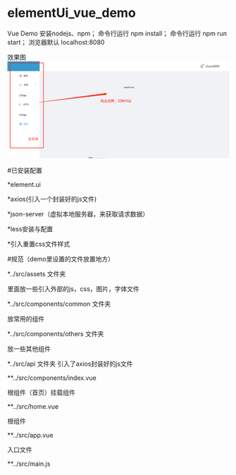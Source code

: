 # elementUi_vue_demo
Vue Demo
安装nodejs、npm；
命令行运行 npm install；
命令行运行 npm run start；
浏览器默认 localhost:8080

效果图
![demo](https://github.com/lilyping/elementUi_vue_demo/blob/master/eui_vue27.png)

#已安装配置

*element.ui

*axios(引入一个封装好的js文件)

*json-server（虚拟本地服务器，来获取请求数据）

*less安装与配置

*引入重置css文件样式

#规范（demo里设置的文件放置地方）

*../src/assets 文件夹

里面放一些引入外部的js，css，图片，字体文件

*../src/components/common 文件夹

放常用的组件

*../src/components/others 文件夹

放一些其他组件

*../src/api 文件夹 引入了axios封装好的js文件

**../src/components/index.vue

根组件（首页）挂载组件

**../src/home.vue

根组件

**../src/app.vue

入口文件

**../src/main.js

